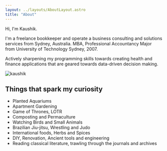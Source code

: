 ```yaml
---
layout: ../layouts/AboutLayout.astro
title: "About"
---
```


Hi, I'm Kaushik.

I'm a freelance bookkeeper and operate a business consulting and solutions services from Sydney, Australia. MBA, Professional Accountancy Major from University of Technology Sydney, 2007.

Actively sharpening my programming skills towards creating health and finance applications that are geared towards data-driven decision making.

<div>
  <img src="/assets/kaushik.png" class="sm:w-1/2 mx-auto" alt="kaushik">
</div>

## Things that spark my curiosity

- Planted Aquariums
- Apartment Gardening
- Game of Thrones, LOTR
- Composting and Permaculture
- Watching Birds and Small Animals
- Brazilian Jiu-jitsu, Wrestling and Judo
- International foods, Herbs and Spices
- DIY, Renovation, Ancient tools and engineering
- Reading classical literature, trawling through the journals and archives
